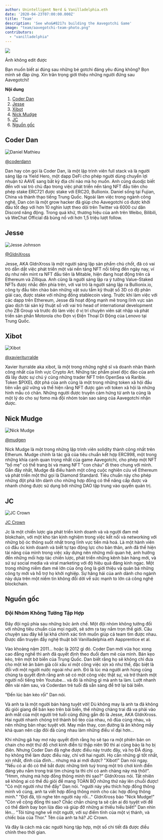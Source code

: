 ```yaml
---
author: Unintelligent Nerd & Vanilladelphia.eth
date: '2020-04-23T07:00:00.000Z'
title: 'Team'
description: 'See who&#8217s building the Aavegotchi Game'
image: "team/aavegotchi-team-photo.png"
contributors:
  - "vanilladelphia"
---
```



<div class="headerImageContainer">
<img class="headerImage" src="/team/aavegotchi-team-photo.png">
<p class="headerImageText">Ảnh không edit được</p>
</div>

Bạn muốn biết ai đúng sau những bé gotchi đáng yêu đúng không? Bọn mình sẽ đáp ứng. Xin trân trọng giới thiệu những người đứng sau Aavegotchi!

<div class="contentsBox">

**Nội dung**

<ol>
<li><a href=#coder-dan>Coder Dan</a></li>
<li><a href=#jesse>Jesse</a></li>
<li><a href=#xibot>Xibot</a></li>
<li><a href=#nick-mudge>Nick Mudge</a></li>
<li><a href=#jc>JC</a></li>
<li><a href=#origins>Nguồn gốc</a></li>
</ol>

</div>

## Coder Dan

<div class="leftImageContainer">
<img class="leftImage" src="/coderdan.jpg" alt = "Daniel Mathieu">
<p class="leftImageText"><a href="https://twitter.com/coderdannn">@coderdann</a></p>
</div>
Dan hay còn gọi là Coder Dan, là một lập trình viên full stack và là người sáng lập ra Yield Hero, một dapp DeFi cho phép người dùng chuyển lợi nhuận từ AAVE sang bất kỳ địa chỉ nào mà họ muốn. Anh cũng duodjc biết đến với vai trò chủ đạo trong việc phát triển nền tảng NFT đầu tiên cho phép stake ERC721 được stake với ERC20, Bullionix. Daniel sống tại Fujian, China và thành thạo tiếng Trung Quốc. Ngoài làm việc trong ngành công nghệ, Dan còn là một grow hacker đã giúp cho Aavegotchi có được khởi đầu tốt đẹp với hơn 10 nghìn lượt theo dõi trên Twitter và 6000 cư dân Discord năng động. Trong quá khứ, thương hiệu của anh trên Weibo, Bilibili, và WeChat Official đã bùng nổ với hơn 1,5 triệu lượt follow.

## Jesse

<div class="leftFlexContainer">
<div class="leftImageContainer">
<img class="leftImage" src="/team/jesse-wizard-hat.png" alt = "Jesse Johnson">
<p class="leftImageText"><a href="https://twitter.com/gldnXross">@GldnXross</a></p>
</div>
Jesse, AKA GldnXross là một người sáng lập sản phẩm chủ chốt, đã có vai trò dẫn dắt việc phát triển một vài nền tảng NFT nổi tiếng đến ngày nay, ví dụ như nền mint ra NFT đầu tiên là Mitable, hiện đang hoạt động trên cả Ethereum và Zilliqua. Anh cũng là người sáng lập ra ý tưởng Value-Staked NFTs được nhắc đến phía trên, với vai trò là người sáng lập ra Bullionix.io, công ty đầu tiên chào bán những vật sưu tầm kỹ thuật số 3D có độ phân giải cao, được stake với những đồng stablecoin vàng. Trước khi làm việc với các dapp trên Ethereum, Jesse đã hoạt động mạnh mẽ trong lĩnh vực sàn giao dịch tài sản kỹ thuật số với vai trò head of international development cho ZB Group và trước đó làm việc ở vị trí chuyên viên sát nhập và phát triển sản phẩn Motorola cho Đợn vị Điện Thoại Di Động của Lenovo tại Trung Quốc.

## Xibot

<div class="leftImageContainer">
<img class="leftImage" src="/team/xi-bot-spaceman.jpg" alt = "Xibot">
<p class="leftImageText"><a href="https://twitter.com/xavieriturralde">@xavieriturralde</a></p>
</div>
Xavier Iturralde aka xibot, là một trong những nghệ sĩ và doanh nhân thành công nhất của lĩnh vực Crypto Art. Những tác phẩm pixel độc đáo của anh đã lấy được sự chú ý cũng những trader NFT trên OpenSea và Rarible. Token $PIXEL đột phá của anh cũng là một trong những token xã hội đầu tiên vẫn giữ vững và thể hiện rằng NFT được gán với token xã hội là những hình mẫu có chân. Những người được truyền cảm hứng từ anh ta cũng là một lý do cho sự fomo mà đội nhóm toàn sao sáng của Aavegotchi nhận được.

## Nick Mudge

<div class="leftImageContainer">
<img class="leftImage" src="/team/nick-mudge.jpg" alt = "Nick Mudge">
<p class="leftImageText"><a href="https://twitter.com/mudgen">@mudgen</a></p>
</div>
Nick Mudge là một trong những lập trình viên solidity thành công nhất trên Etherum. Mudge chính là tác giả của tiêu chuẩn kết hợp ERC998, một trong những khía cạnh quan trọng nhất của game Aavegotchi, cho phép một NFT "bố mẹ" có thể trang bị và mang NFT "con cháu" đi theo chung với mình. Gần đây nhất, Mudge đã điều hành một công cuộc nghiên cứu về Ethereum và phát triển một thứ gọi là Diamond Standard. Tiêu chuẩn này cho phép những đột phá lớn dành cho những hợp đồng có thể nâng cấp được và nhanh chóng được sử dụng bởi những DAO tập trung vào quyền quản trị.

## JC

<div class="leftImageContainer">
<img class="leftImage" src="/team/jc-crown.jpg" alt = "JC Crown">
<p class="leftImageText"><a href="https://www.linkedin.com/in/jccrown">JC Crown</a></p>
</div>
Jc là một chiến lược gia phát triển kinh doanh và và người đam mê blokchain, với một kho tàn kinh nghiệm trong việc kết nối và networking với những bộ óc thông suốt nhất trong lĩnh vực tiền mã hoá. Là một hành viên có đầu óc kinh doanh và biết tự tạo động lực cho bản thân, anh đã thể hiện tài năng của mình trong việc xây dựng nên những mối quan hệ, anh hưởng đến những mối hợp tác chiến lược, phát triển những kênh bán hàng mới, và sử sự social media và viral marketing với độ hiệu quả đáng kinh ngạc. Một trong những niềm đam mê lớn của ông ông là giới thiệu và quản bá những công ty mới và hỗ trợ họ khởi nghiệp. Sự hăng hái của anh dành cho ngành này dựa trên một niềm tin không đổi dời về sức mạnh to lớn cả công nghệ blockchain.

## Nguồn gốc
### Đội Nhóm Không Tưởng Tập Hợp
Đây đội ngũ phía sau những bức ảnh chế.  Một đội nhóm không tưởng đối với những tiêu chuẩn của mọi người, sẽ sớm ra tay nắm trọn thế giới. Câu chuyện sau đây kể lại khá chính xác tình muốn giúp cả team tìm được nhau.  Được dẫn truyện đầy nghệ thuật bởi Vanilladelphia.eth Aapprentice et al.

Vào khoảng năm 2011... hoặc là 2012 gì đó.  Coder Dan mới vừa học xong cao đẳng nghề thì anh đã quyết định theo đuổi đam mê của mình.  Bán kẹo kéo, trên một bờ biển của Trung Quốc.  Dan biết rằng họ sẽ không chỉ đưa cho một kẻ ăn bám già cõi xấu xí một công việc xịn xò như thế, đặc biệt là đối với một người nước ngoài như anh.  Đó là lúc mà người anh hùng cũng chúng ta quyết định rằng anh sẽ có một công việc thật sự, và trở thành một người nổi tiếng trên Youtube... và đó là những gì mà anh ta làm.  Lướt nhanh đến vài năm sau, và Coderdan trẻ tuổi đã sẵn sàng để trở lại bãi biển.

"Đến lúc bán kéo rồi" Dan nói.

Và anh ta là một người bán hàng tuyệt vời!  Dù không may là anh ta đã không đủ giỏi giang để bán kẹo trên bãi biển, thế những chàng trai đã va phải vào ánh mắt của một người trẻ tuổi cũng đứng gần đó là Jesse, AKA GldnXross.  Hai người nhanh chóng trở thành bồ tèo của nhau, nô đùa cùng nhau, và nên những bản nhạc tuyệt vời.  May mắn thay, con đường là ăn không mấy khả quan nên cặp đôi đã cùng nhau làm những điều vĩ đại hơn...

Khi những gã hay mơ này quyết định rằng họ sẽ tạo ra một phiên bản on chain cho một thứ đồ chơi kinh điển từ thập niên 90 thì ai cũng bảo là họ bị điên.  Nhưng Coder Dan đã nghe được điều này trước đây, và họ ĐÃ đúng.  họ không thế làm được điều này, chỉ với hai người.  Họ cần những gì tốt nhất, xịn nhất, đỉnh của đỉnh... nhưng mà ai mới được?  "Xibot!" Dan nói ngay.  "Nếu có ai đó có thể bắt được những tinh tuý trong một trò chơi kinh điển đáng yêu nằm trong trái tim chúng ta thì chỉ có anh chàng này mà thôi!".  "Hmm, nhưng mà hợp đồng thông minh thì sao?" GldnXross nói.  Tất nhiên sẽ không ai có thể đủ giỏi để mang TOÀN BỘ những thứ này lên chuỗi được! "Có một người như thế đấy" Dan nói. "người này yêu thích hợp đồng thông minh vô cùng, anh ta viết hợp đồng thông minh cho các hợp đồng thông minh."  "Đợi đã, tôi nghe tên người này rồi..." GldnXross bảo "Nick Mudge!"  "Còn về cộng đồng thì sao? Chắc chắn chúng ta sẽ cần ai đó tuyệt vời để có thể đánh bay bọn lừa đảo và giúp đỡ những ai thiếu hiểu biết!"  Dan nhìn lên... "Tôi từng nghe về một người, với sự điềm tĩnh của một vị thánh, và chiếc búa của Thor." Tên của anh ta hả? JC Crown.

Và đây là cách mà các người hùng tập hợp, một số chi tiết đã được điều chỉnh theo thời gian.
